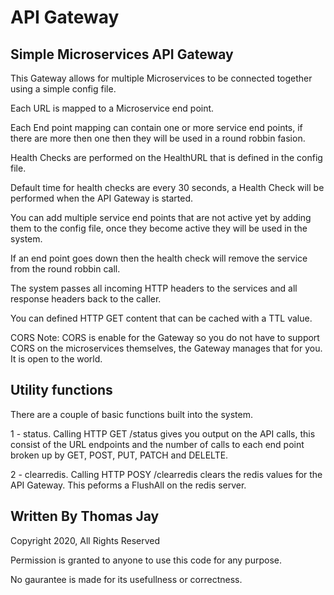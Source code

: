 # API Gateway

## Simple Microservices API Gateway

This Gateway allows for multiple Microservices to be connected together using a simple config file.

Each URL is mapped to a Microservice end point.

Each End point mapping can contain one or more service end points, if there are more then one then they will be used in a round robbin fasion.

Health Checks are performed on the HealthURL that is defined in the config file.

Default time for health checks are every 30 seconds, a Health Check will be performed when the API Gateway is started.

You can add multiple service end points that are not active yet by adding them to the config file, once they become active they will be used in the system.

If an end point goes down then the health check will remove the service from the round robbin call.

The system passes all incoming HTTP headers to the services and all response headers back to the caller.

You can defined HTTP GET content that can be cached with a TTL value.

CORS Note: CORS is enable for the Gateway so you do not have to support CORS on the microservices themselves, the Gateway manages that for you. It is open to the world.

## Utility functions

There are a couple of basic functions built into the system.

1 - status. Calling HTTP GET /status gives you output on the API calls, this consist of the URL endpoints and the number of calls to each end point broken up by GET, POST, PUT, PATCH and DELELTE.

2 - clearredis. Calling HTTP POSY /clearredis clears the redis values for the API Gateway. This peforms a FlushAll on the redis server.

## Written By Thomas Jay

Copyright 2020, All Rights Reserved

Permission is granted to anyone to use this code for any purpose.

No gaurantee is made for its usefullness or correctness.
